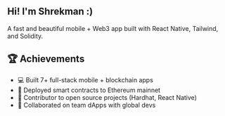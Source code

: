## Hi! I'm Shrekman :)

A fast and beautiful mobile + Web3 app built with React Native, Tailwind, and Solidity.



## 🏆 Achievements
- 💻 Built 7+ full-stack mobile + blockchain apps
- 🔐 Deployed smart contracts to Ethereum mainnet
- 🧠 Contributor to open source projects (Hardhat, React Native)
- 👥 Collaborated on team dApps with global devs

